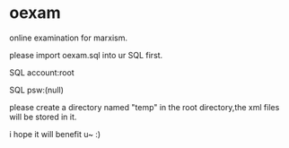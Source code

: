 oexam
=====
online examination for marxism.

please import oexam.sql into ur SQL first.

SQL account:root

SQL psw:(null)

please create a directory named "temp" in the root directory,the xml files will be stored in it.

i hope it will benefit u~ :)
